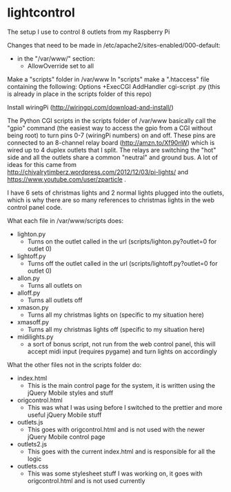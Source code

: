 lightcontrol
============

The setup I use to control 8 outlets from my Raspberry Pi

Changes that need to be made in /etc/apache2/sites-enabled/000-default:

  - in the "<Directory>/var/www/</Directory>" section:
    - AllowOverride set to all
  

Make a "scripts" folder in /var/www
In "scripts" make a ".htaccess" file containing the following:
  Options +ExecCGI
  AddHandler cgi-script .py
(this is already in place in the scripts folder of this repo)
  
  
Install wiringPi (http://wiringpi.com/download-and-install/)


The Python CGI scripts in the scripts folder of /var/www basically call the "gpio" command (the easiest way to access the gpio from a CGI without being root) to turn pins 0-7 (wiringPi numbers) on and off. These pins are connected to an 8-channel relay board (http://amzn.to/Xf90nW)
which is wired up to 4 duplex outlets that I split. The relays are switching the "hot" side and all the outlets share a common "neutral" and ground bus. A lot of ideas for this came from http://chivalrytimberz.wordpress.com/2012/12/03/pi-lights/ and 
https://www.youtube.com/user/zparticle .

I have 6 sets of christmas lights and 2 normal lights plugged into the outlets, which is why there are so many references to christmas lights in the web control panel code.

What each file in /var/www/scripts does:
  - lighton.py
    - Turns on the outlet called in the url (scripts/lighton.py?outlet=0 for outlet 0)
  - lightoff.py
    - Turns off the outlet called in the url (scripts/lightoff.py?outlet=0 for outlet 0)
  - allon.py
    - Turns all outlets on
  - alloff.py
    - Turns all outlets off
  - xmason.py
    - Turns all my christmas lights on (specific to my situation here)
  - xmasoff.py
    - Turns all my christmas lights off (specific to my situation here)
  - midilights.py
    - a sort of bonus script, not run from the web control panel, this will accept midi input (requires pygame) and turn lights on accordingly
  

What the other files not in the scripts folder do:
  - index.html
    - This is the main control page for the system, it is written using the jQuery Mobile styles and stuff
  - origcontrol.html
    - This was what I was using before I switched to the prettier and more useful jQuery Mobile stuff
  - outlets.js
    - This goes with origcontrol.html and is not used with the newer jQuery Mobile control page
  - outlets2.js
    - This goes with the current index.html and is responsible for all the logic 
  - outlets.css
    - This was some stylesheet stuff I was working on, it goes with origcontrol.html and is not used currently
